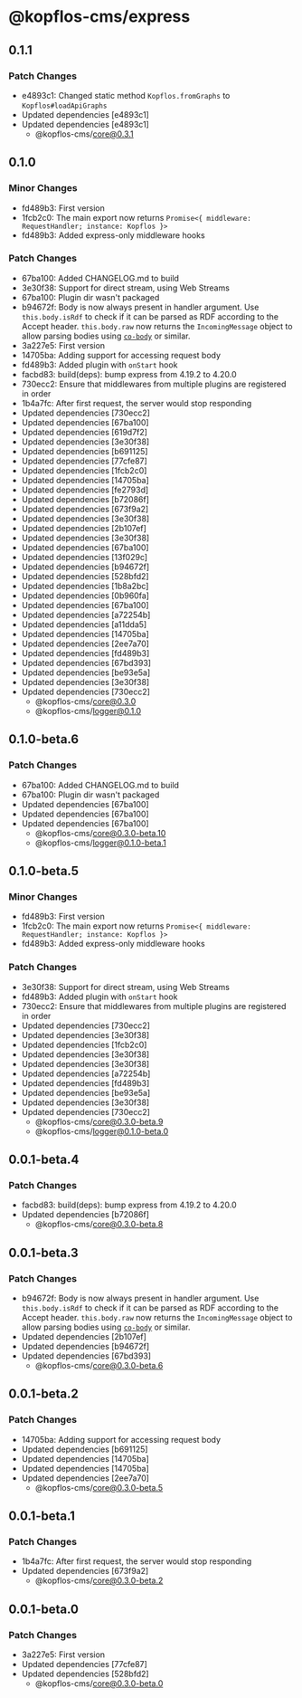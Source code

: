 # @kopflos-cms/express

## 0.1.1

### Patch Changes

- e4893c1: Changed static method `Kopflos.fromGraphs` to `Kopflos#loadApiGraphs`
- Updated dependencies [e4893c1]
- Updated dependencies [e4893c1]
  - @kopflos-cms/core@0.3.1

## 0.1.0

### Minor Changes

- fd489b3: First version
- 1fcb2c0: The main export now returns `Promise<{ middleware: RequestHandler; instance: Kopflos }>`
- fd489b3: Added express-only middleware hooks

### Patch Changes

- 67ba100: Added CHANGELOG.md to build
- 3e30f38: Support for direct stream, using Web Streams
- 67ba100: Plugin dir wasn't packaged
- b94672f: Body is now always present in handler argument. Use `this.body.isRdf` to check if it can be parsed as RDF according to the Accept header. `this.body.raw` now returns the `IncomingMessage` object to allow parsing bodies using [`co-body`](https://npm.im/co-body) or similar.
- 3a227e5: First version
- 14705ba: Adding support for accessing request body
- fd489b3: Added plugin with `onStart` hook
- facbd83: build(deps): bump express from 4.19.2 to 4.20.0
- 730ecc2: Ensure that middlewares from multiple plugins are registered in order
- 1b4a7fc: After first request, the server would stop responding
- Updated dependencies [730ecc2]
- Updated dependencies [67ba100]
- Updated dependencies [619d7f2]
- Updated dependencies [3e30f38]
- Updated dependencies [b691125]
- Updated dependencies [77cfe87]
- Updated dependencies [1fcb2c0]
- Updated dependencies [14705ba]
- Updated dependencies [fe2793d]
- Updated dependencies [b72086f]
- Updated dependencies [673f9a2]
- Updated dependencies [3e30f38]
- Updated dependencies [2b107ef]
- Updated dependencies [3e30f38]
- Updated dependencies [67ba100]
- Updated dependencies [13f029c]
- Updated dependencies [b94672f]
- Updated dependencies [528bfd2]
- Updated dependencies [1b8a2bc]
- Updated dependencies [0b960fa]
- Updated dependencies [67ba100]
- Updated dependencies [a72254b]
- Updated dependencies [a11dda5]
- Updated dependencies [14705ba]
- Updated dependencies [2ee7a70]
- Updated dependencies [fd489b3]
- Updated dependencies [67bd393]
- Updated dependencies [be93e5a]
- Updated dependencies [3e30f38]
- Updated dependencies [730ecc2]
  - @kopflos-cms/core@0.3.0
  - @kopflos-cms/logger@0.1.0

## 0.1.0-beta.6

### Patch Changes

- 67ba100: Added CHANGELOG.md to build
- 67ba100: Plugin dir wasn't packaged
- Updated dependencies [67ba100]
- Updated dependencies [67ba100]
- Updated dependencies [67ba100]
  - @kopflos-cms/core@0.3.0-beta.10
  - @kopflos-cms/logger@0.1.0-beta.1

## 0.1.0-beta.5

### Minor Changes

- fd489b3: First version
- 1fcb2c0: The main export now returns `Promise<{ middleware: RequestHandler; instance: Kopflos }>`
- fd489b3: Added express-only middleware hooks

### Patch Changes

- 3e30f38: Support for direct stream, using Web Streams
- fd489b3: Added plugin with `onStart` hook
- 730ecc2: Ensure that middlewares from multiple plugins are registered in order
- Updated dependencies [730ecc2]
- Updated dependencies [3e30f38]
- Updated dependencies [1fcb2c0]
- Updated dependencies [3e30f38]
- Updated dependencies [3e30f38]
- Updated dependencies [a72254b]
- Updated dependencies [fd489b3]
- Updated dependencies [be93e5a]
- Updated dependencies [3e30f38]
- Updated dependencies [730ecc2]
  - @kopflos-cms/core@0.3.0-beta.9
  - @kopflos-cms/logger@0.1.0-beta.0

## 0.0.1-beta.4

### Patch Changes

- facbd83: build(deps): bump express from 4.19.2 to 4.20.0
- Updated dependencies [b72086f]
  - @kopflos-cms/core@0.3.0-beta.8

## 0.0.1-beta.3

### Patch Changes

- b94672f: Body is now always present in handler argument. Use `this.body.isRdf` to check if it can be parsed as RDF according to the Accept header. `this.body.raw` now returns the `IncomingMessage` object to allow parsing bodies using [`co-body`](https://npm.im/co-body) or similar.
- Updated dependencies [2b107ef]
- Updated dependencies [b94672f]
- Updated dependencies [67bd393]
  - @kopflos-cms/core@0.3.0-beta.6

## 0.0.1-beta.2

### Patch Changes

- 14705ba: Adding support for accessing request body
- Updated dependencies [b691125]
- Updated dependencies [14705ba]
- Updated dependencies [14705ba]
- Updated dependencies [2ee7a70]
  - @kopflos-cms/core@0.3.0-beta.5

## 0.0.1-beta.1

### Patch Changes

- 1b4a7fc: After first request, the server would stop responding
- Updated dependencies [673f9a2]
  - @kopflos-cms/core@0.3.0-beta.2

## 0.0.1-beta.0

### Patch Changes

- 3a227e5: First version
- Updated dependencies [77cfe87]
- Updated dependencies [528bfd2]
  - @kopflos-cms/core@0.3.0-beta.0
